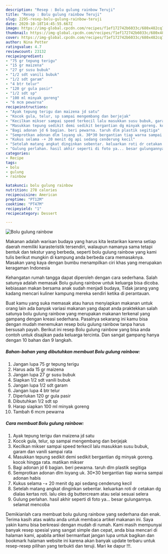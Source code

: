 ```yaml
---
description: "Resep : Bolu gulung rainbow Teruji"
title: "Resep : Bolu gulung rainbow Teruji"
slug: 2295-resep-bolu-gulung-rainbow-teruji
date: 2020-10-18T14:45:55.667Z
image: https://img-global.cpcdn.com/recipes/f1ef172742b6033c/680x482cq70/bolu-gulung-rainbow-foto-resep-utama.jpg
thumbnail: https://img-global.cpcdn.com/recipes/f1ef172742b6033c/680x482cq70/bolu-gulung-rainbow-foto-resep-utama.jpg
cover: https://img-global.cpcdn.com/recipes/f1ef172742b6033c/680x482cq70/bolu-gulung-rainbow-foto-resep-utama.jpg
author: Nina Potter
ratingvalue: 4.7
reviewcount: 23132
recipeingredient:
- "75 gr tepung terigu"
- "15 gr maizena"
- "27 gr susu bubuk"
- "1/2 sdt vanili bubuk"
- "1/2 sdt garam"
- "4 btr telur"
- "120 gr gula pasir"
- "1/2 sdt sp"
- "100 ml minyak goreng"
- "6 mcm pewarna"
recipeinstructions:
- "Ayak tepung terigu dan maizena jd satu"
- "Kocok gula, telur, sp sampai mengembang dan berjejak"
- "Kecilkan mikser sampai speed terkecil lalu masukkan susu bubuk, garam dan vanili sampai rata"
- "Masukkan tepung sedikit demi sedikit bergantian dg minyak goreng. kocok hingga rata. matikan mikser"
- "Bagi adonan jd 6 bagian. beri pewarna. taruh dlm plastik segitiga"
- "Semprotkan adonan dlm loyang uk. 30*30 bergantian tiap warna sampai adonan habis"
- "Kukus selama -+ 20 menit dg api sedang cenderung kecil"
- "Setelah matang angkat dinginkan sebentar. keluarkan roti dr cetakan dg dialas kertas roti. lalu oles dg buttercream atau selai sesuai selera"
- "Gulung perlahan. hasil akhir seperti di foto ya... besar gulungannya. selamat mencoba"
categories:
- Recipe
tags:
- bolu
- gulung
- rainbow

katakunci: bolu gulung rainbow 
nutrition: 278 calories
recipecuisine: American
preptime: "PT12M"
cooktime: "PT47M"
recipeyield: "1"
recipecategory: Dessert

---
```



![Bolu gulung rainbow](https://img-global.cpcdn.com/recipes/f1ef172742b6033c/680x482cq70/bolu-gulung-rainbow-foto-resep-utama.jpg)

Makanan adalah warisan budaya yang harus kita lestarikan karena setiap daerah memiliki karasteristik tersendiri, walaupun namanya sama tetapi bentuk dan tekstur yang berbeda, seperti bolu gulung rainbow yang kami tulis berikut mungkin di kampung anda berbeda cara memasaknya. Masakan yang kaya dengan bumbu menampilkan ciri khas yang merupakan keragaman Indonesia

Kehangatan rumah tangga dapat diperoleh dengan cara sederhana. Salah satunya adalah memasak Bolu gulung rainbow untuk keluarga bisa dicoba. kebiasaan makan bersama anak sudah menjadi budaya, Tidak jarang yang kadang mencari kuliner kampung mereka sendiri ketika di perantauan.



Buat kamu yang suka memasak atau harus menyiapkan makanan untuk orang lain ada banyak variasi makanan yang dapat anda praktekkan salah satunya bolu gulung rainbow yang merupakan makanan terkenal yang gampang dengan kreasi sederhana. Pasalnya sekarang ini kamu bisa dengan mudah menemukan resep bolu gulung rainbow tanpa harus bersusah payah.
Berikut ini resep Bolu gulung rainbow yang bisa anda contoh untuk disajikan pada keluarga tercinta. Dan sangat gampang hanya dengan 10 bahan dan 9 langkah.


<!--inarticleads1-->

##### Bahan-bahan yang dibutuhkan membuat Bolu gulung rainbow:

1. Jangan lupa 75 gr tepung terigu
1. Harus ada 15 gr maizena
1. Jangan lupa 27 gr susu bubuk
1. Siapkan 1/2 sdt vanili bubuk
1. Jangan lupa 1/2 sdt garam
1. Jangan lupa 4 btr telur
1. Diperlukan 120 gr gula pasir
1. Dibutuhkan 1/2 sdt sp
1. Harap siapkan 100 ml minyak goreng
1. Tambah 6 mcm pewarna




<!--inarticleads2-->

##### Cara membuat  Bolu gulung rainbow:

1. Ayak tepung terigu dan maizena jd satu
1. Kocok gula, telur, sp sampai mengembang dan berjejak
1. Kecilkan mikser sampai speed terkecil lalu masukkan susu bubuk, garam dan vanili sampai rata
1. Masukkan tepung sedikit demi sedikit bergantian dg minyak goreng. kocok hingga rata. matikan mikser
1. Bagi adonan jd 6 bagian. beri pewarna. taruh dlm plastik segitiga
1. Semprotkan adonan dlm loyang uk. 30*30 bergantian tiap warna sampai adonan habis
1. Kukus selama -+ 20 menit dg api sedang cenderung kecil
1. Setelah matang angkat dinginkan sebentar. keluarkan roti dr cetakan dg dialas kertas roti. lalu oles dg buttercream atau selai sesuai selera
1. Gulung perlahan. hasil akhir seperti di foto ya... besar gulungannya. selamat mencoba




Demikianlah cara membuat bolu gulung rainbow yang sederhana dan enak. Terima kasih atas waktu anda untuk membaca artikel makanan ini. Saya yakin kamu bisa berkreasi dengan mudah di rumah. Kami masih mempunyai banyak resep spesial yang sangat simple dan cepat, anda bisa mencari di halaman kami, apabila artikel bermanfaat jangan lupa untuk bagikan dan bookmark halaman website ini karena akan banyak update terbaru untuk resep-resep pilihan yang terbukti dan teruji. Mari ke dapur !!!. 
